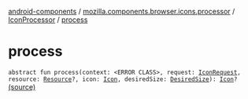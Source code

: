 [android-components](../../index.md) / [mozilla.components.browser.icons.processor](../index.md) / [IconProcessor](index.md) / [process](./process.md)

# process

`abstract fun process(context: <ERROR CLASS>, request: `[`IconRequest`](../../mozilla.components.browser.icons/-icon-request/index.md)`, resource: `[`Resource`](../../mozilla.components.browser.icons/-icon-request/-resource/index.md)`?, icon: `[`Icon`](../../mozilla.components.browser.icons/-icon/index.md)`, desiredSize: `[`DesiredSize`](../../mozilla.components.browser.icons/-desired-size/index.md)`): `[`Icon`](../../mozilla.components.browser.icons/-icon/index.md)`?` [(source)](https://github.com/mozilla-mobile/android-components/blob/master/components/browser/icons/src/main/java/mozilla/components/browser/icons/processor/IconProcessor.kt#L17)